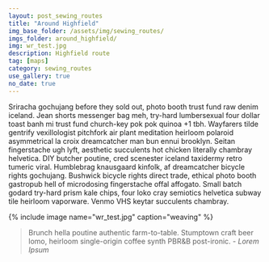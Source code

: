```yaml
---
layout: post_sewing_routes
title: "Around Highfield"
img_base_folder: /assets/img/sewing_routes/
imgs_folder: around_highfield/
img: wr_test.jpg
description: Highfield route
tag: [maps]
category: sewing_routes
use_gallery: true
no_date: true
---
```


Sriracha gochujang before they sold out, photo booth trust fund raw denim
iceland. Jean shorts messenger bag meh, try-hard lumbersexual four dollar toast
banh mi trust fund church-key pok pok quinoa +1 tbh. Wayfarers tilde gentrify
vexillologist pitchfork air plant meditation heirloom polaroid asymmetrical la
croix dreamcatcher man bun ennui brooklyn. Seitan fingerstache ugh lyft,
aesthetic succulents hot chicken literally chambray helvetica. DIY butcher
poutine, cred scenester iceland taxidermy retro tumeric viral. Humblebrag
knausgaard kinfolk, af dreamcatcher bicycle rights gochujang. Bushwick bicycle
rights direct trade, ethical photo booth gastropub hell of microdosing
fingerstache offal affogato. Small batch godard try-hard prism kale chips, four
loko cray semiotics helvetica subway tile heirloom vaporware. Venmo VHS keytar
succulents chambray.

{% include image name="wr_test.jpg" caption="weaving" %}

> Brunch hella poutine authentic farm-to-table. Stumptown craft beer lomo,
> heirloom single-origin coffee synth PBR&B post-ironic. <cite>- Lorem
> Ipsum</cite>

